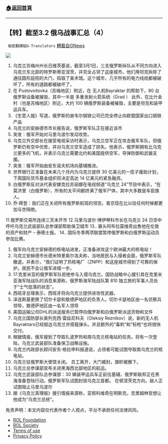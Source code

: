 ###  [:house:返回首頁](https://github.com/ourhimalayas/txt)
---


## 【转】截至3.2 俄乌战事汇总（4）
` 秘密翻譯組G-Translators` [轉載自GNews](https://gnews.org/zh-hans/2094685/)

![](https://assets.gnews.org/wp-content/uploads/2022/03/11-1.jpg)
1. 乌克兰苏梅州州长日维茨基说，截至3月1日，三支俄罗斯纵队从不同方向进入乌克兰东北部的特罗斯蒂亚涅茨，并完全占领了这座城市。他们用坦克拆除了通往圆形庭院的大门，捣毁了美术馆。这个城市，几乎所有的电力线缆都被破坏了，所有的道路都被破坏了，
2. 在 Pustovoitovka（苏梅地区）附近，在 无人机Bayraktar 的帮助下，80 台俄罗斯设备被摧毁，其中一半是 多重发射火箭系统（Grad ）
此外，在比什金村（也是苏梅地区）附近，大约 100 辆俄罗斯装备被摧毁，主要是坦克和装甲运兵车。
3. 《生意人报》写道，俄罗斯的谢韦尔钢铁公司已完全停止向欧盟国家出口钢铁产品
4. 乌克兰的安赫德市市长报告说，俄罗斯军队正在接近该市
5. 突发：俄军开始对马里乌波尔发动攻势。
6. 乌克兰外交部长在接受电视采访时表示，乌克兰空军正在攻击俄军车队，但俄罗斯仍有空中优势，并对乌克兰空军造成了损失。他表示，俄罗斯拥有比乌克兰更多的飞机，并表示乌克兰需要北约和美国提供空军，导弹防御和武器支援。
7. 突发：俄军开始由安东诺夫机场向基辅推进。
8. 世界银行正准备在未来几个月内为乌克兰提供 30 亿美元的一揽子援助计划，下周国际货币基金组织将决定高达 14 亿美元的紧急融资。
9. 白俄罗斯反对派代表安娜克拉苏丽娜在电视频道“乌克兰 24”节目中表示，“在莫济里（白俄罗斯），所有的太平间都挤满了俄军尸体，其中大多数是车臣族人。
10. 乔·拜登：我们正在关闭所有俄罗斯航班的领空。普京现在比以往任何时候都更加与世隔绝。


11.俄罗斯交易所连续三天未开市
12.马里乌波尔·博伊琴科市长在乌克兰 24 日空中呼吁乌克兰武装部队总参谋部帮助保卫城市
13.. 寡头阿布拉莫维奇出售他在伦敦的资产和财产 – 泰晤士报。
14.. 国际冬季两项联盟暂停俄罗斯和白俄罗斯运动员参加比赛。

1. 俄军向乌克兰安赫德的核电站进发，正准备进攻这个欧洲最大的核电站！
2. 乌克兰安赫德市长德米特里奥尔洛夫称，当地居民与入侵者会面，俄罗斯军队撤退，并表示，“我们证明了热核电厂（ZNPP）和这座城市得到了可靠的保护。居民不会让俄军进城一步。
3. 17.克里米亚的俄罗斯军队拒绝参与入侵乌克兰。国防战略中心援引其在克里米亚海军陆战队的消息来源称，俄罗斯海军陆战队第 810 独立旅的军事人员处于“士气低落的状态”。
4. 西班牙总理表示，西班牙将向乌克兰提供进攻性武器。
5. 泽连斯基更换了切尔卡瑟和敖德萨地区的负责人。切尔卡瑟地区由一名侦察兵领导，敖德萨地区由一名军人领导
6. 美国运输公司DHL的派送服务已暂停向俄罗斯和白俄罗斯派送货物和文件
7. 乌克兰国防部长奥列克西·雷兹尼科夫（Oleksiy Reznikov）说，新的无人机Bayraktars已经抵达乌克兰并搭载弹头。并且额外的“毒刺“和”标枪“也将很快交付。
8. 根据情报，俄军接到了夺取扎波罗热和南乌克兰核电站的任务。将有一次登陆，乌克兰武装部队准备保卫战略设施。
9. 乌克兰内政部长顾问安东·格拉申科报道说，占领者可能试图夺取南乌克兰的核电站。
10. 乌克兰驻俄罗斯大使馆关闭。 员工离开，大门被封，旗帜被撤下。
11. 乌克兰总参谋部宣布关闭黑海西北部地区的航运。
12. 乌克兰武装部队总参谋部：30 辆装甲运兵车正前往基辅，俄罗斯联邦正在黑海准备登陆行动。俄罗斯军队试图封锁乌克兰首都。 在顿涅茨克方向，敌人正试图阻止马里乌波尔
13. 据《乌克兰真理报》援引情报来源称，亚努科维奇在明斯克，克里姆林宫想让他成为“乌克兰总统”。


 

免责声明：本文内容仅代表作者个人观点，平台不承担任何法律风险。

- [ROL Foundation](https://rolfoundation.org/)
- [ROL Society](https://rolsociety.org/)
- [Terms of use](https://gnews.org/terms-of-use-3/)
- [Privacy Policy](https://gnews.org/privacy-policy/)
